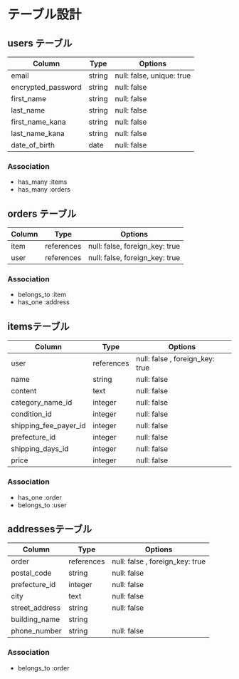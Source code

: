 # テーブル設計

## users テーブル

| Column                | Type   | Options                   |
| ------------------    | ------ | ------------------------- |
| email                 | string | null: false, unique: true |
| encrypted_password    | string | null: false               |
| first_name            | string | null: false               |
| last_name             | string | null: false               |
| first_name_kana       | string | null: false               |
| last_name_kana        | string | null: false               |
| date_of_birth         | date   | null: false               |

### Association

- has_many :items
- has_many :orders


## orders テーブル

| Column | Type       | Options                        |
| ------ | ---------- | ------------------------------ |
| item   | references | null: false, foreign_key: true |
| user   | references | null: false, foreign_key: true |

### Association

- belongs_to :item
- has_one :address


##  itemsテーブル

| Column                | Type       | Options                         |
| --------------------- | ---------- | ------------------------------- |
| user                  | references | null: false , foreign_key: true |
| name                  | string     | null: false                     |
| content               | text       | null: false                     |
| category_name_id      | integer    | null: false                     |
| condition_id          | integer    | null: false                     |
| shipping_fee_payer_id | integer    | null: false                     |
| prefecture_id         | integer    | null: false                     |
| shipping_days_id      | integer    | null: false                     |
| price                 | integer    | null: false                     |

### Association

- has_one :order
- belongs_to :user

##  addressesテーブル

| Column         | Type       | Options                         |
| -------------- | ---------- | ------------------------------- |
| order          | references | null: false , foreign_key: true |
| postal_code    | string     | null: false                     |
| prefecture_id  | integer    | null: false                     |
| city           | text       | null: false                     |
| street_address | string     | null: false                     |
| building_name  | string     |                                 |
| phone_number   | string     | null: false                     |

### Association

- belongs_to :order